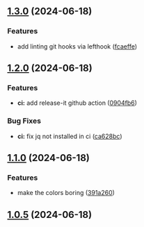 

## [1.3.0](https://github.com/adamhari/release-it/compare/1.2.0...1.3.0) (2024-06-18)


### Features

* add linting git hooks via lefthook ([fcaeffe](https://github.com/adamhari/release-it/commit/fcaeffea34366b83622862bd48e6e617b282045b))

## [1.2.0](https://github.com/adamhari/release-it/compare/1.1.0...1.2.0) (2024-06-18)


### Features

* **ci:** add release-it github action ([0904fb6](https://github.com/adamhari/release-it/commit/0904fb60dbc4f40ad77a7cb9c6ba769f422e1d2f))


### Bug Fixes

* **ci:** fix jq not installed in ci ([ca628bc](https://github.com/adamhari/release-it/commit/ca628bcd7deee672213ababaf61ff5e8e8ef16a3))

## [1.1.0](https://github.com/adamhari/release-it/compare/1.0.5...1.1.0) (2024-06-18)


### Features

* make the colors boring ([391a260](https://github.com/adamhari/release-it/commit/391a260107efc5de26e0d680804805d2706b9266))

## [1.0.5](https://github.com/adamhari/release-it/compare/1.0.4...1.0.5) (2024-06-18)
